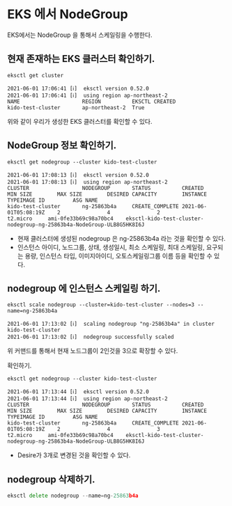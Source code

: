 # EKS 에서 NodeGroup

EKS에서는 NodeGroup 을 통해서 스케일링을 수행한다. 

## 현재 존재하는 EKS 클러스터 확인하기. 

```shell
eksctl get cluster

2021-06-01 17:06:41 [ℹ]  eksctl version 0.52.0
2021-06-01 17:06:41 [ℹ]  using region ap-northeast-2
NAME                    REGION          EKSCTL CREATED
kido-test-cluster       ap-northeast-2  True
```

위와 같이 우리가 생성한 EKS 클러스터를 확인할 수 있다. 

## NodeGroup 정보 확인하기. 

```shell
eksctl get nodegroup --cluster kido-test-cluster

2021-06-01 17:08:13 [ℹ]  eksctl version 0.52.0
2021-06-01 17:08:13 [ℹ]  using region ap-northeast-2
CLUSTER                 NODEGROUP       STATUS          CREATED                 MIN SIZE        MAX SIZE        DESIRED CAPACITY        INSTANCE TYPEIMAGE ID         ASG NAME
kido-test-cluster       ng-25863b4a     CREATE_COMPLETE 2021-06-01T05:08:19Z    2               4               2                       t2.micro     ami-0fe33b69c98a70bc4    eksctl-kido-test-cluster-nodegroup-ng-25863b4a-NodeGroup-ULB8G5HK8I6J
```

- 현재 클러스터에 생성된 nodegroup 은 ng-25863b4a 라는 것을 확인할 수 있다. 
- 인스턴스 아이디, 노드그룹, 상태, 생성일시, 최소 스케일링, 최대 스케일링, 요구되는 용량, 인스턴스 타입, 이미지아이디, 오토스케일링그룹 이름 등을 확인할 수 있다. 

## nodegroup 에 인스턴스 스케일링 하기. 

```shell
eksctl scale nodegroup --cluster=kido-test-cluster --nodes=3 --name=ng-25863b4a

2021-06-01 17:13:02 [ℹ]  scaling nodegroup "ng-25863b4a" in cluster kido-test-cluster
2021-06-01 17:13:02 [ℹ]  nodegroup successfully scaled
```

위 커맨드를 통해서 현재 노드그룹이 2인것을 3으로 확장할 수 있다. 

확인하기. 

```shell
eksctl get nodegroup --cluster kido-test-cluster                     

2021-06-01 17:13:44 [ℹ]  eksctl version 0.52.0
2021-06-01 17:13:44 [ℹ]  using region ap-northeast-2
CLUSTER                 NODEGROUP       STATUS          CREATED                 MIN SIZE        MAX SIZE        DESIRED CAPACITY        INSTANCE TYPEIMAGE ID         ASG NAME
kido-test-cluster       ng-25863b4a     CREATE_COMPLETE 2021-06-01T05:08:19Z    2               4               3                       t2.micro     ami-0fe33b69c98a70bc4    eksctl-kido-test-cluster-nodegroup-ng-25863b4a-NodeGroup-ULB8G5HK8I6J
```

- Desire가 3개로 변경된 것을 확인할 수 있다. 

## nodegroup 삭제하기. 

```go
eksctl delete nodegroup --name=ng-25863b4a
```